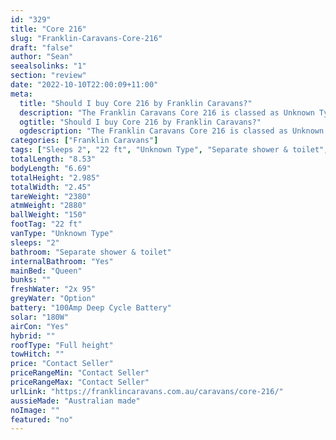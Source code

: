 ```yaml
---
id: "329"
title: "Core 216"
slug: "Franklin-Caravans-Core-216"
draft: "false"
author: "Sean"
seealsolinks: "1"
section: "review"
date: "2022-10-10T22:00:09+11:00"
meta:
  title: "Should I buy Core 216 by Franklin Caravans?"
  description: "The Franklin Caravans Core 216 is classed as Unknown Type, and sleeps 2 people. It is Australian made and comes in at 22 ft. It generally has Separate shower & toilet."
  ogtitle: "Should I buy Core 216 by Franklin Caravans?"
  ogdescription: "The Franklin Caravans Core 216 is classed as Unknown Type, and sleeps 2 people. It is Australian made and comes in at 22 ft. It generally has Separate shower & toilet."
categories: ["Franklin Caravans"]
tags: ["Sleeps 2", "22 ft", "Unknown Type", "Separate shower & toilet", "Full height", "Price Unknown"]
totalLength: "8.53"
bodyLength: "6.69"
totalHeight: "2.985"
totalWidth: "2.45"
tareWeight: "2380"
atmWeight: "2880"
ballWeight: "150"
footTag: "22 ft"
vanType: "Unknown Type"
sleeps: "2"
bathroom: "Separate shower & toilet"
internalBathroom: "Yes"
mainBed: "Queen"
bunks: ""
freshWater: "2x 95"
greyWater: "Option"
battery: "100Amp Deep Cycle Battery"
solar: "180W"
airCon: "Yes"
hybrid: ""
roofType: "Full height"
towHitch: ""
price: "Contact Seller"
priceRangeMin: "Contact Seller"
priceRangeMax: "Contact Seller"
urlLink: "https://franklincaravans.com.au/caravans/core-216/"
aussieMade: "Australian made"
noImage: ""
featured: "no"
---
```

